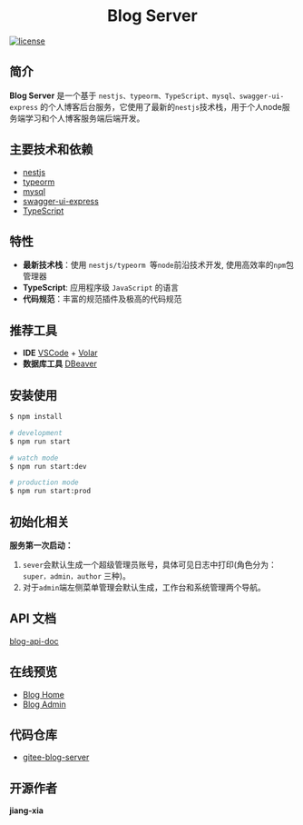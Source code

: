 <div align="center">
	<!-- <img style="width: 80px;height: 80px" src=""/> -->
	<h1>Blog Server</h1>
</div>


[![license](https://img.shields.io/badge/license-MIT-green.svg)](./LICENSE)

## 简介

**Blog Server**  是一个基于 `nestjs、typeorm、TypeScript、mysql、swagger-ui-express` 的个人博客后台服务，它使用了最新的`nestjs`技术栈，用于个人node服务端学习和个人博客服务端后端开发。

## 主要技术和依赖

- [nestjs](https://github.com/nestjs/nes)
- [typeorm](https://typeorm.bootcss.com/)
- [mysql](https://www.liaoxuefeng.com/wiki/1177760294764384/1246617733597824)
- [swagger-ui-express](https://www.npmjs.com/package/swagger-ui-express)
- [TypeScript](https://typescript.bootcss.com/)
  
  
  
## 特性

- **最新技术栈**：使用 `nestjs/typeorm `等`node`前沿技术开发, 使用高效率的`npm`包管理器
- **TypeScript**: 应用程序级 `JavaScript` 的语言
- **代码规范**：丰富的规范插件及极高的代码规范

## 推荐工具
- **IDE** [VSCode](https://code.visualstudio.com/) + [Volar](https://marketplace.visualstudio.com/items?itemName=johnsoncodehk.volar)
- **数据库工具** [DBeaver](https://dbeaver.io/)


## 安装使用

```bash
$ npm install
```

```bash
# development
$ npm run start

# watch mode
$ npm run start:dev

# production mode
$ npm run start:prod
```
## 初始化相关
**服务第一次启动：**
1. `sever`会默认生成一个超级管理员账号，具体可见日志中打印(角色分为：`super，admin，author` 三种)。
2. 对于`admin`端左侧菜单管理会默认生成，工作台和系统管理两个导航。

## API 文档
[blog-api-doc](https://jiang-xia.top/x-doc/blog-doc/)

## 在线预览

- [Blog Home](https://jiang-xia.top/)
- [Blog Admin](https://admin.jiang-xia.top/)


  

## 代码仓库

- [gitee-blog-server](https://gitee.com/jiang-xia/blog-server)

<!-- ## 项目示例图 -->

## 开源作者

**jiang-xia**
